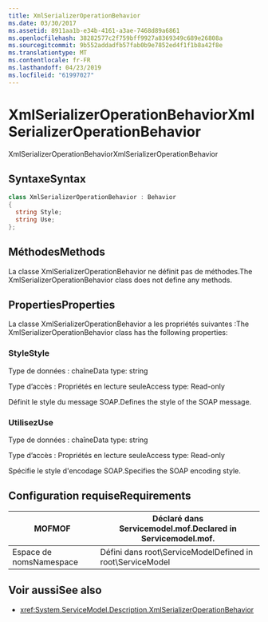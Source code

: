 ```yaml
---
title: XmlSerializerOperationBehavior
ms.date: 03/30/2017
ms.assetid: 8911aa1b-e34b-4161-a3ae-7468d89a6861
ms.openlocfilehash: 38282577c2f759bff9927a8369349c689e26808a
ms.sourcegitcommit: 9b552addadfb57fab0b9e7852ed4f1f1b8a42f8e
ms.translationtype: MT
ms.contentlocale: fr-FR
ms.lasthandoff: 04/23/2019
ms.locfileid: "61997027"
---
```

# <a name="xmlserializeroperationbehavior"></a><span data-ttu-id="bff37-102">XmlSerializerOperationBehavior</span><span class="sxs-lookup"><span data-stu-id="bff37-102">XmlSerializerOperationBehavior</span></span>
<span data-ttu-id="bff37-103">XmlSerializerOperationBehavior</span><span class="sxs-lookup"><span data-stu-id="bff37-103">XmlSerializerOperationBehavior</span></span>  
  
## <a name="syntax"></a><span data-ttu-id="bff37-104">Syntaxe</span><span class="sxs-lookup"><span data-stu-id="bff37-104">Syntax</span></span>  
  
```csharp
class XmlSerializerOperationBehavior : Behavior  
{  
  string Style;  
  string Use;  
};  
```  
  
## <a name="methods"></a><span data-ttu-id="bff37-105">Méthodes</span><span class="sxs-lookup"><span data-stu-id="bff37-105">Methods</span></span>  
 <span data-ttu-id="bff37-106">La classe XmlSerializerOperationBehavior ne définit pas de méthodes.</span><span class="sxs-lookup"><span data-stu-id="bff37-106">The XmlSerializerOperationBehavior class does not define any methods.</span></span>  
  
## <a name="properties"></a><span data-ttu-id="bff37-107">Properties</span><span class="sxs-lookup"><span data-stu-id="bff37-107">Properties</span></span>  
 <span data-ttu-id="bff37-108">La classe XmlSerializerOperationBehavior a les propriétés suivantes :</span><span class="sxs-lookup"><span data-stu-id="bff37-108">The XmlSerializerOperationBehavior class has the following properties:</span></span>  
  
### <a name="style"></a><span data-ttu-id="bff37-109">Style</span><span class="sxs-lookup"><span data-stu-id="bff37-109">Style</span></span>  
 <span data-ttu-id="bff37-110">Type de données : chaîne</span><span class="sxs-lookup"><span data-stu-id="bff37-110">Data type: string</span></span>  
  
 <span data-ttu-id="bff37-111">Type d’accès : Propriétés en lecture seule</span><span class="sxs-lookup"><span data-stu-id="bff37-111">Access type: Read-only</span></span>  
  
 <span data-ttu-id="bff37-112">Définit le style du message SOAP.</span><span class="sxs-lookup"><span data-stu-id="bff37-112">Defines the style of the SOAP message.</span></span>  
  
### <a name="use"></a><span data-ttu-id="bff37-113">Utilisez</span><span class="sxs-lookup"><span data-stu-id="bff37-113">Use</span></span>  
 <span data-ttu-id="bff37-114">Type de données : chaîne</span><span class="sxs-lookup"><span data-stu-id="bff37-114">Data type: string</span></span>  
  
 <span data-ttu-id="bff37-115">Type d’accès : Propriétés en lecture seule</span><span class="sxs-lookup"><span data-stu-id="bff37-115">Access type: Read-only</span></span>  
  
 <span data-ttu-id="bff37-116">Spécifie le style d'encodage SOAP.</span><span class="sxs-lookup"><span data-stu-id="bff37-116">Specifies the SOAP encoding style.</span></span>  
  
## <a name="requirements"></a><span data-ttu-id="bff37-117">Configuration requise</span><span class="sxs-lookup"><span data-stu-id="bff37-117">Requirements</span></span>  
  
|<span data-ttu-id="bff37-118">MOF</span><span class="sxs-lookup"><span data-stu-id="bff37-118">MOF</span></span>|<span data-ttu-id="bff37-119">Déclaré dans Servicemodel.mof.</span><span class="sxs-lookup"><span data-stu-id="bff37-119">Declared in Servicemodel.mof.</span></span>|  
|---------|-----------------------------------|  
|<span data-ttu-id="bff37-120">Espace de noms</span><span class="sxs-lookup"><span data-stu-id="bff37-120">Namespace</span></span>|<span data-ttu-id="bff37-121">Défini dans root\ServiceModel</span><span class="sxs-lookup"><span data-stu-id="bff37-121">Defined in root\ServiceModel</span></span>|  
  
## <a name="see-also"></a><span data-ttu-id="bff37-122">Voir aussi</span><span class="sxs-lookup"><span data-stu-id="bff37-122">See also</span></span>

- <xref:System.ServiceModel.Description.XmlSerializerOperationBehavior>

